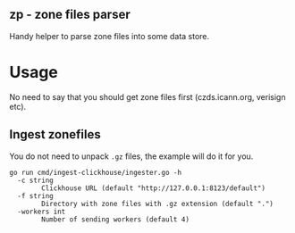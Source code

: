 zp - zone files parser
----------------------

Handy helper to parse zone files into some data store.

# Usage

No need to say that you should get zone files first (czds.icann.org, verisign etc).

## Ingest zonefiles

You do not need to unpack `.gz` files, the example will do it for you.

```
go run cmd/ingest-clickhouse/ingester.go -h
  -c string
    	Clickhouse URL (default "http://127.0.0.1:8123/default")
  -f string
    	Directory with zone files with .gz extension (default ".")
  -workers int
    	Number of sending workers (default 4)
```
